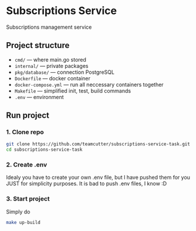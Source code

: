 # Subscriptions Service

Subscriptions management service

## Project structure

- `cmd/` — where main.go stored
- `internal/` — private packages
- `pkg/database/` — connection PostgreSQL
- `Dockerfile` — docker container
- `docker-compose.yml` — run all neccessary containers together
- `Makefile` — simplified init, test, build commands
- `.env` — environment

## Run project

### 1. Clone repo

```bash
git clone https://github.com/teamcutter/subscriptions-service-task.git
cd subscriptions-service-task
```

### 2. Create .env
Idealy you have to create your own .env file, but I have pushed them for you JUST for simplicity purposes. It is bad to push .env files, I know :D

### 3. Start project
Simply do
```bash
make up-build
```